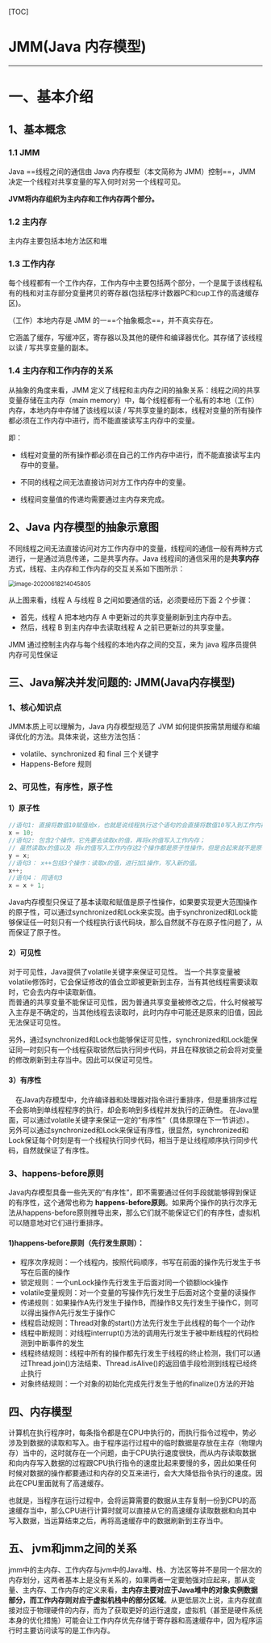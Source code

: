 

[TOC]



# JMM(Java 内存模型)

---
# 一、基本介绍
## 1、基本概念
### 1.1 JMM

Java ==线程之间的通信由 Java 内存模型（本文简称为 JMM）控制==，JMM 决定一个线程对共享变量的写入何时对另一个线程可见。

**JVM将内存组织为主内存和工作内存两个部分。**



### 1.2 主内存

主内存主要包括本地方法区和堆

### 1.3 工作内存

每个线程都有一个工作内存，工作内存中主要包括两个部分，一个是属于该线程私有的栈和对主存部分变量拷贝的寄存器(包括程序计数器PC和cup工作的高速缓存区)。

（工作）本地内存是 JMM 的一==个抽象概念==，并不真实存在。

它涵盖了缓存，写缓冲区，寄存器以及其他的硬件和编译器优化。其存储了该线程以读 / 写共享变量的副本。

### 1.4 主内存和工作内存的关系

从抽象的角度来看，JMM 定义了线程和主内存之间的抽象关系：线程之间的共享变量存储在主内存（main memory）中，每个线程都有一个私有的本地（工作）内存，本地内存中存储了该线程以读 / 写共享变量的副本，线程对变量的所有操作都必须在工作内存中进行，而不能直接读写主内存中的变量。

即：

- 线程对变量的所有操作都必须在自己的工作内存中进行，而不能直接读写主内存中的变量。

- 不同的线程之间无法直接访问对方工作内存中的变量。

- 线程间变量值的传递均需要通过主内存来完成。

  

## 2、Java 内存模型的抽象示意图

不同线程之间无法直接访问对方工作内存中的变量，线程间的通信一般有两种方式进行，一是通过消息传递，二是共享内存。Java 线程间的通信采用的是**共享内存**方式，线程、主内存和工作内存的交互关系如下图所示：

<img src="https://gitee.com/BlacksJack/picture-bed/raw/master/img/20200910165431.png" alt="image-20200618214045805" style="zoom:80%;" />

从上图来看，线程 A 与线程 B 之间如要通信的话，必须要经历下面 2 个步骤： 
- 首先，线程 A 把本地内存 A 中更新过的共享变量刷新到主内存中去。
- 然后，线程 B 到主内存中去读取线程 A 之前已更新过的共享变量。

JMM 通过控制主内存与每个线程的本地内存之间的交互，来为 java 程序员提供内存可见性保证









## 三、Java解决并发问题的: JMM(Java内存模型)

### 1、核心知识点

JMM本质上可以理解为，Java 内存模型规范了 JVM 如何提供按需禁用缓存和编译优化的方法。具体来说，这些方法包括：

- volatile、synchronized 和 final 三个关键字
- Happens-Before 规则

### 2、可见性，有序性，原子性

#### 1）原子性

```java
//语句1: 直接将数值10赋值给x，也就是说线程执行这个语句的会直接将数值10写入到工作内存中 
x = 10; 
//语句2: 包含2个操作，它先要去读取x的值，再将x的值写入工作内存；
// 虽然读取x的值以及 将x的值写入工作内存这2个操作都是原子性操作，但是合起来就不是原子性操作了。
y = x; 
//语句3： x++包括3个操作：读取x的值，进行加1操作，写入新的值。
x++;
//语句4： 同语句3
x = x + 1;
```


Java内存模型只保证了基本读取和赋值是原子性操作，如果要实现更大范围操作的原子性，可以通过synchronized和Lock来实现。由于synchronized和Lock能够保证任一时刻只有一个线程执行该代码块，那么自然就不存在原子性问题了，从而保证了原子性。

#### 2）可见性

对于可见性，Java提供了volatile关键字来保证可见性。
		当一个共享变量被volatile修饰时，它会保证修改的值会立即被更新到主存，当有其他线程需要读取时，它会去内存中读取新值。	
		而普通的共享变量不能保证可见性，因为普通共享变量被修改之后，什么时候被写入主存是不确定的，当其他线程去读取时，此时内存中可能还是原来的旧值，因此无法保证可见性。

另外，通过synchronized和Lock也能够保证可见性，synchronized和Lock能保证同一时刻只有一个线程获取锁然后执行同步代码，并且在释放锁之前会将对变量的修改刷新到主存当中。因此可以保证可见性。

#### 3）有序性

　在Java内存模型中，允许编译器和处理器对指令进行重排序，但是重排序过程不会影响到单线程程序的执行，却会影响到多线程并发执行的正确性。
		在Java里面，可以通过volatile关键字来保证一定的“有序性”（具体原理在下一节讲述）。
		另外可以通过synchronized和Lock来保证有序性，很显然，synchronized和Lock保证每个时刻是有一个线程执行同步代码，相当于是让线程顺序执行同步代码，自然就保证了有序性。

### 3、happens-before原则

Java内存模型具备一些先天的“有序性”，即不需要通过任何手段就能够得到保证的有序性，这个通常也称为 **happens-before原则**。如果两个操作的执行次序无法从happens-before原则推导出来，那么它们就不能保证它们的有序性，虚拟机可以随意地对它们进行重排序。

#### 1)happens-before原则（先行发生原则）：

- 程序次序规则：一个线程内，按照代码顺序，书写在前面的操作先行发生于书写在后面的操作
- 锁定规则：一个unLock操作先行发生于后面对同一个锁额lock操作
- volatile变量规则：对一个变量的写操作先行发生于后面对这个变量的读操作
- 传递规则：如果操作A先行发生于操作B，而操作B又先行发生于操作C，则可以得出操作A先行发生于操作C
- 线程启动规则：Thread对象的start()方法先行发生于此线程的每个一个动作
- 线程中断规则：对线程interrupt()方法的调用先行发生于被中断线程的代码检测到中断事件的发生
- 线程终结规则：线程中所有的操作都先行发生于线程的终止检测，我们可以通过Thread.join()方法结束、Thread.isAlive()的返回值手段检测到线程已经终止执行
- 对象终结规则：一个对象的初始化完成先行发生于他的finalize()方法的开始



## 四、内存模型

计算机在执行程序时，每条指令都是在CPU中执行的，而执行指令过程中，势必涉及到数据的读取和写入。由于程序运行过程中的临时数据是存放在主存（物理内存）当中的，这时就存在一个问题，由于CPU执行速度很快，而从内存读取数据和向内存写入数据的过程跟CPU执行指令的速度比起来要慢的多，因此如果任何时候对数据的操作都要通过和内存的交互来进行，会大大降低指令执行的速度。因此在CPU里面就有了高速缓存。

也就是，当程序在运行过程中，会将运算需要的数据从主存复制一份到CPU的高速缓存当中，那么CPU进行计算时就可以直接从它的高速缓存读取数据和向其中写入数据，当运算结束之后，再将高速缓存中的数据刷新到主存当中。



## 五、 jvm和jmm之间的关系

jmm中的主内存、工作内存与jvm中的Java堆、栈、方法区等并不是同一个层次的内存划分，这两者基本上是没有关系的，如果两者一定要勉强对应起来，那从变量、主内存、工作内存的定义来看，**主内存主要对应于Java堆中的对象实例数据部分，而工作内存则对应于虚拟机栈中的部分区域**。从更低层次上说，主内存就直接对应于物理硬件的内存，而为了获取更好的运行速度，虚拟机（甚至是硬件系统本身的优化措施）可能会让工作内存优先存储于寄存器和高速缓存中，因为程序运行时主要访问读写的是工作内存。









